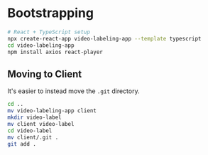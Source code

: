 # Bootstrapping

```sh
# React + TypeScript setup
npx create-react-app video-labeling-app --template typescript
cd video-labeling-app
npm install axios react-player
```

## Moving to Client

It's easier to instead move the `.git` directory.

```sh
cd ..
mv video-labeling-app client
mkdir video-label
mv client video-label
cd video-label
mv client/.git .
git add .
```

